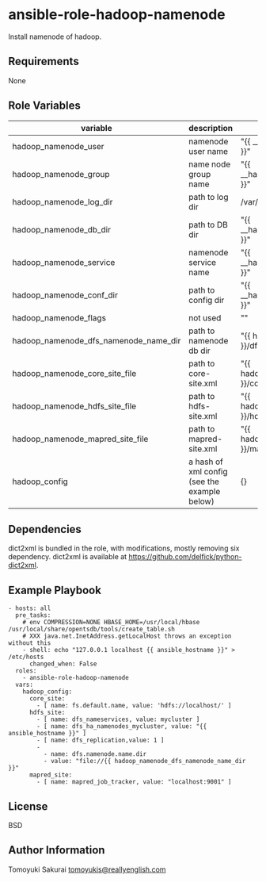 ansible-role-hadoop-namenode
============================

Install namenode of hadoop.

Requirements
------------

None

Role Variables
--------------

| variable | description | default |
|----------|-------------|---------|
| hadoop\_namenode\_user | namenode user name | "{{ \_\_hadoop\_namenode\_user }}" |
| hadoop\_namenode\_group | name node group name | "{{ \_\_hadoop\_namenode\_group }}" |
| hadoop\_namenode\_log\_dir | path to log dir | /var/log/hadoop |
| hadoop\_namenode\_db\_dir | path to DB dir | "{{ \_\_hadoop\_namenode\_db\_dir }}" |
| hadoop\_namenode\_service | namenode service name | "{{ \_\_hadoop\_namenode\_service }}" |
| hadoop\_namenode\_conf\_dir | path to config dir | "{{ \_\_hadoop\_namenode\_conf\_dir }}" |
| hadoop\_namenode\_flags | not used | "" |
| hadoop\_namenode\_dfs\_namenode\_name\_dir | path to namenode db dir  | "{{ hadoop\_namenode\_db\_dir }}/dfs/name" |
| hadoop\_namenode\_core\_site\_file | path to core-site.xml | "{{ hadoop\_namenode\_conf\_dir }}/core-site.xml" |
| hadoop\_namenode\_hdfs\_site\_file | path to hdfs-site.xml | "{{ hadoop\_namenode\_conf\_dir }}/hdfs-site.xml" |
| hadoop\_namenode\_mapred\_site\_file | path to mapred-site.xml | "{{ hadoop\_namenode\_conf\_dir }}/mapred-site.xml" |
| hadoop_config | a hash of xml config (see the example below) | {} |


Dependencies
------------

dict2xml is bundled in the role, with modifications, mostly removing six dependency. dict2xml is available at https://github.com/delfick/python-dict2xml.

Example Playbook
----------------

    - hosts: all
      pre_tasks:
        # env COMPRESSION=NONE HBASE_HOME=/usr/local/hbase /usr/local/share/opentsdb/tools/create_table.sh
        # XXX java.net.InetAddress.getLocalHost throws an exception without this
        - shell: echo "127.0.0.1 localhost {{ ansible_hostname }}" > /etc/hosts
          changed_when: False
      roles:
        - ansible-role-hadoop-namenode
      vars:
        hadoop_config:
          core_site:
            - [ name: fs.default.name, value: 'hdfs://localhost/' ]
          hdfs_site:
            - [ name: dfs_nameservices, value: mycluster ]
            - [ name: dfs_ha_namenodes_mycluster, value: "{{ ansible_hostname }}" ]
            - [ name: dfs_replication,value: 1 ]
            - 
              - name: dfs.namenode.name.dir
              - value: "file://{{ hadoop_namenode_dfs_namenode_name_dir }}"
          mapred_site:
            - [ name: mapred_job_tracker, value: "localhost:9001" ]

License
-------

BSD

Author Information
------------------

Tomoyuki Sakurai <tomoyukis@reallyenglish.com>

